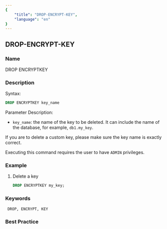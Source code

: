 ```yaml
---
{
    "title": "DROP-ENCRYPT-KEY",
    "language": "en"
}
---
```


<!--
Licensed to the Apache Software Foundation (ASF) under one
or more contributor license agreements.  See the NOTICE file
distributed with this work for additional information
regarding copyright ownership.  The ASF licenses this file
to you under the Apache License, Version 2.0 (the
"License"); you may not use this file except in compliance
with the License.  You may obtain a copy of the License at

  http://www.apache.org/licenses/LICENSE-2.0

Unless required by applicable law or agreed to in writing,
software distributed under the License is distributed on an
"AS IS" BASIS, WITHOUT WARRANTIES OR CONDITIONS OF ANY
KIND, either express or implied.  See the License for the
specific language governing permissions and limitations
under the License.
-->

## DROP-ENCRYPT-KEY

### Name

DROP ENCRYPTKEY

### Description

Syntax:

```sql
DROP ENCRYPTKEY key_name
````

Parameter Description:

- `key_name`: the name of the key to be deleted. It can include the name of the database, for example, `db1.my_key`.

If you are to delete a custom key, please make sure the key name is exactly correct.

Executing this command requires the user to have `ADMIN` privileges.

### Example

1. Delete a key

    ```sql
    DROP ENCRYPTKEY my_key;
    ````

### Keywords

     DROP, ENCRYPT, KEY

### Best Practice
